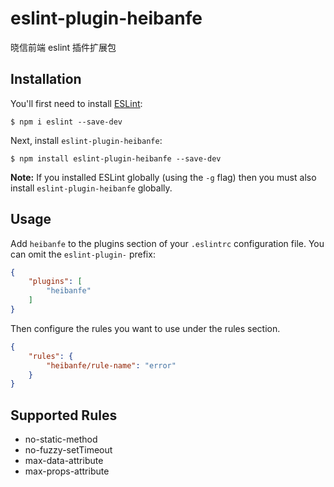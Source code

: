 # eslint-plugin-heibanfe

晓信前端 eslint 插件扩展包

## Installation

You'll first need to install [ESLint](http://eslint.org):

```
$ npm i eslint --save-dev
```

Next, install `eslint-plugin-heibanfe`:

```
$ npm install eslint-plugin-heibanfe --save-dev
```

**Note:** If you installed ESLint globally (using the `-g` flag) then you must also install `eslint-plugin-heibanfe` globally.

## Usage

Add `heibanfe` to the plugins section of your `.eslintrc` configuration file. You can omit the `eslint-plugin-` prefix:

```json
{
    "plugins": [
        "heibanfe"
    ]
}
```


Then configure the rules you want to use under the rules section.

```json
{
    "rules": {
        "heibanfe/rule-name": "error"
    }
}
```

## Supported Rules

* no-static-method
* no-fuzzy-setTimeout
* max-data-attribute
* max-props-attribute




